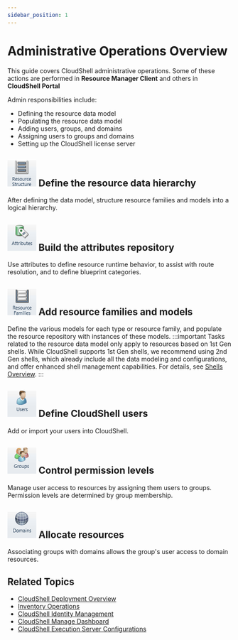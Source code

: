 ```yaml
---
sidebar_position: 1
---
```


# Administrative Operations Overview

This guide covers CloudShell administrative operations. Some of these actions are performed in **Resource Manager Client** and others in **CloudShell Portal**

Admin responsibilities include:

- Defining the resource data model
- Populating the resource data model
- Adding users, groups, and domains
- Assigning users to groups and domains
- Setting up the CloudShell license server

## ![](/Images/Admin-Guide/Admin-operations.png) Define the resource data hierarchy

After defining the data model, structure resource families and models into a logical hierarchy.

## ![](/Images/Admin-Guide/Admin-operations_1.png) Build the attributes repository

Use attributes to define resource runtime behavior, to assist with route resolution, and to define blueprint categories.

## ![](/Images/Admin-Guide/Admin-operations_3.png) Add resource families and models

Define the various models for each type or resource family, and populate the resource repository with instances of these models.
:::important
Tasks related to the resource data model only apply to resources based on 1st Gen shells. While CloudShell supports 1st Gen shells, we recommend using 2nd Gen shells, which already include all the data modeling and configurations, and offer enhanced shell management capabilities. For details, see [Shells Overview](../intro/features/shells.md).
:::
## ![](/Images/Admin-Guide/Admin-operations_4.png) Define CloudShell users

Add or import your users into CloudShell.

## ![](/Images/Admin-Guide/Admin-operations_5.png) Control permission levels

Manage user access to resources by assigning them users to groups. Permission levels are determined by group membership.

## ![](/Images/Admin-Guide/Admin-operations_6.png) Allocate resources

Associating groups with domains allows the group's user access to domain resources.

## Related Topics

- [CloudShell Deployment Overview](../admin/setting-up-cloudshell/cloudshell-deployment-overview.md)
- [Inventory Operations](../admin/setting-up-cloudshell/inventory-operations/)
- [CloudShell Identity Management](../admin/cloudshell-identity-management/)
- [CloudShell Manage Dashboard](../admin/cloudshell-manage-dashboard/)
- [CloudShell Execution Server Configurations](../admin/cloudshell-execution-server-configurations/)
